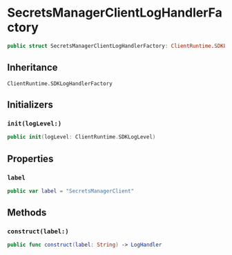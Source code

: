 # SecretsManagerClientLogHandlerFactory

``` swift
public struct SecretsManagerClientLogHandlerFactory: ClientRuntime.SDKLogHandlerFactory 
```

## Inheritance

`ClientRuntime.SDKLogHandlerFactory`

## Initializers

### `init(logLevel:)`

``` swift
public init(logLevel: ClientRuntime.SDKLogLevel) 
```

## Properties

### `label`

``` swift
public var label = "SecretsManagerClient"
```

## Methods

### `construct(label:)`

``` swift
public func construct(label: String) -> LogHandler 
```
